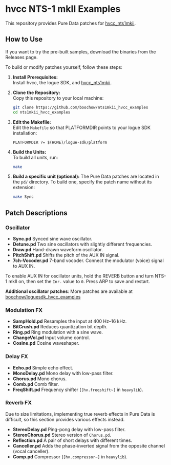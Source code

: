 # hvcc NTS-1 mkII Examples

This repository provides Pure Data patches for [hvcc_nts1mkii](https://github.com/boochow/hvcc_nts1mkii).

## How to Use

If you want to try the pre-built samples, download the binaries from the Releases page.

To build or modify patches yourself, follow these steps:

1. **Install Prerequisites:**  
   Install hvcc, the logue SDK, and [hvcc_nts1mkii](https://github.com/boochow/hvcc_nts1mkii).

2. **Clone the Repository:**  
   Copy this repository to your local machine:
   ```bash
   git clone https://github.com/boochow/nts1mkii_hvcc_examples
   cd nts1mkii_hvcc_examples
   ```

3. **Edit the Makefile:**  
   Edit the `Makefile` so that PLATFORMDIR points to your logue SDK installation:
   ```
   PLATFORMDIR ?= $(HOME)/logue-sdk/platform
   ```
4. **Build the Units:**  
   To build all units, run:
   ```bash
   make
   ```
   
5. **Build a specific unit (optional):**
   The Pure Data patches are located in the `pd/` directory. To build one, specify the patch name without its extension:
   
   ```bash
   make Sync
   ```

## Patch Descriptions

### Oscillator

- **Sync.pd** 
  Synced sine wave oscillator.
- **Detune.pd** 
  Two sine oscillators with slightly different frequencies.
- **Draw.pd** 
  Hand-drawn waveform oscillator.
- **PitchShift.pd** 
  Shifts the pitch of the AUX IN signal.
- **7ch-Vocoder.pd**
  7-band vocoder. Connect the modulator (voice) signal to AUX IN.

To enable AUX IN for oscillator units, hold the REVERB button and turn NTS-1 mkII on, then set the `Inr.` value to `0`. Press ARP to save and restart.

**Additional oscillator patches**: More patches are available at [boochow/loguesdk\_hvcc\_examples](https://github.com/boochow/loguesdk_hvcc_examples)

### Modulation FX

- **SampHold.pd** 
  Resamples the input at 400 Hz–16 kHz.
- **BitCrush.pd**
  Reduces quantization bit depth.
- **Ring.pd** 
  Ring modulation with a sine wave.
- **ChangeVol.pd**
  Input volume control.
- **Cosine.pd**
  Cosine waveshaper.

### Delay FX

- **Echo.pd** 
  Simple echo effect.
- **MonoDelay.pd** 
  Mono delay with low-pass filter.
- **Chorus.pd** 
  Mono chorus.
- **Comb.pd** 
  Comb filter.
- **FreqShift.pd** 
  Frequency shifter (`[hv.freqshift~]` in `heavylib`).

### Reverb FX

Due to size limitations, implementing true reverb effects in Pure Data is difficult, so this section provides various effects instead.

- **StereoDelay.pd** 
  Ping-pong delay with low-pass filter.
- **StereoChorus.pd** 
  Stereo version of `Chorus.pd`.
- **Reflection.pd** 
  A pair of short delays with different times.
- **Canceller.pd**
  Adds the phase-inverted signal from the opposite channel (vocal canceller).
- **Comp.pd** 
  Compressor (`[hv.compressor~]` in `heavylib`).
